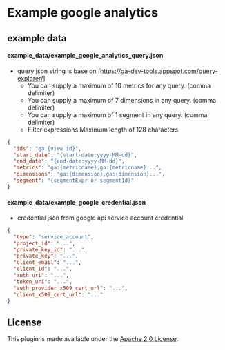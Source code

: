 # Example google analytics

## example data

#### example_data/example_google_analytics_query.json

* query json string is base on [https://ga-dev-tools.appspot.com/query-explorer/]
    * You can supply a maximum of 10 metrics for any query. (comma delimiter)
    * You can supply a maximum of 7 dimensions in any query. (comma delimiter)
    * You can supply a maximum of 1 segment in any query. (comma delimiter)
    * Filter expressions Maximum length of 128 characters


```json
{
  "ids": "ga:{view id}",
  "start_date": "{start-date:yyyy-MM-dd}",
  "end_date": "{end-date:yyyy-MM-dd}",
  "metrics": "ga:{metricname},ga:{metricname}...",
  "dimensions": "ga:{dimension},ga:{dimension}...",
  "segment": "{segmentExpr or segmentId}"
}
```

#### example_data/example_google_credential.json

* credential json from google api service account credential

```json
{
  "type": "service_account",
  "project_id": "...",
  "private_key_id": "...",
  "private_key": "...",
  "client_email": "...",
  "client_id": "...",
  "auth_uri": "...",
  "token_uri": "...",
  "auth_provider_x509_cert_url": "...",
  "client_x509_cert_url": "..."
}
```

## License
This plugin is made available under the [Apache 2.0 License](http://www.apache.org/licenses/LICENSE-2.0).